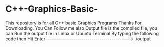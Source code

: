 # C++-Graphics-Basic-
This repository is for all C++ basic Graphics Programs
Thanks For Downloading.
You Can Follow me also
Output file is the compiled file, you can Run the output file in Linux or Ubuntu Terminal By typing the following code then Hit Enter----------------------------------------->
./output
    
